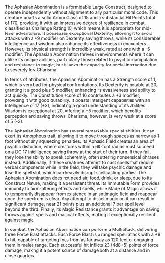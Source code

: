 The Aphasian Abomination is a formidable Large Construct, designed to operate independently without alignment to any particular moral code. This creature boasts a solid Armor Class of 15 and a substantial Hit Points total of 170, providing it with an impressive degree of resilience in combat, classified as Challenge Rating 10, which means it is appropriate for mid-level adventurers. It possesses exceptional Dexterity, allowing it to avoid attacks with a +9 modifier on Dexterity saving throws, while its considerable intelligence and wisdom also enhance its effectiveness in encounters. However, its physical strength is incredibly weak, rated at one with a -5 modifier. The Aphasian Abomination thrives in environments where it can utilize its unique abilities, particularly those related to psychic manipulation and resistance to magic, but it lacks the capacity for social interaction due to severely low Charisma.

In terms of attributes, the Aphasian Abomination has a Strength score of 1, which is very bad for physical confrontations. Its Dexterity is notable at 20, granting it a good plus 5 modifier, enhancing its evasiveness and ability to act quickly. The Constitution score of 16 contributes a +3 modifier, providing it with good durability. It boasts intelligent capabilities with an Intelligence of 17 (+3), indicating a good understanding of its abilities. Wisdom is exceptional at 20, offering a +5 modifier, which benefits perception and saving throws. Charisma, however, is very weak at a score of 5 (-3).

The Aphasian Abomination has several remarkable special abilities. It can exert its Amorphous trait, allowing it to move through spaces as narrow as 1 foot without any squeezing penalties. Its Aphasic Field creates an area of psychic distortion, where creatures within a 60-foot radius must succeed on a DC 17 Intelligence saving throw at the start of their turn. If they fail, they lose the ability to speak coherently, often uttering nonsensical phrases instead. Additionally, if these creatures attempt to cast spells that require verbal components while in the field, they will take psychic damage and lose the spell slot, which can heavily disrupt spellcasting parties. The Aphasian Abomination does not need air, food, drink, or sleep, due to its Construct Nature, making it a persistent threat. Its Immutable Form provides immunity to form-altering effects and spells, while Made of Magic allows it to temporarily disappear from existence in an antimagic field and reappear once the spectrum is clear. Any attempt to dispel magic on it can result in significant damage, near 21 points plus an additional 7 per spell level beyond the third. Finally, its Magic Resistance grants it advantage on saving throws against spells and magical effects, making it exceptionally resilient against magic.

In combat, the Aphasian Abomination can perform a Multiattack, delivering three Force Blast attacks. Each Force Blast is a ranged spell attack with a +9 to hit, capable of targeting foes from as far away as 120 feet or engaging them in melee range. Each successful hit inflicts 23 (4d8+5) points of force damage, making it a potent source of damage both at a distance and in close quarters.